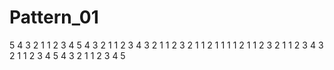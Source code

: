 # Pattern_01
5 4 3 2 1 1 2 3 4 5
4 3 2 1     1 2 3 4
3 2 1         1 2 3
2 1             1 2
1                 1
1                 1
2 1             1 2
3 2 1         1 2 3
4 3 2 1     1 2 3 4
5 4 3 2 1 1 2 3 4 5
        

